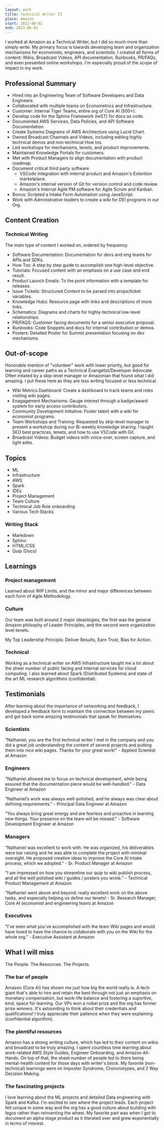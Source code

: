 ```yaml
---
layout: work
title: Technical Writer II 
place: Amazon
start: 2022-08-01
end: 2023-06-01
---
```


I worked at Amazon as a Technical Writer, but I did so much more than simply write. My primary focus is towards developing team and organization mechanisms for economists, engineers, and scientists. I created all forms of content: Wikis, Broadcast Videos, API documentation, Runbooks, PR/FAQs, and even presented online workshops. I'm especially proud of the scope of impact in my work.

## Professional Summary

- Hired into an Engineering Team of Software Developers and Data Engineers.
- Collaborated with multiple teams on Econometrics and Infrastructure.
- Customer: Internal Tiger Teams, entire org of Core AI (500+).
- Develop code for the Sphinx Framework (reST) for docs as code.
- Documented AWS Services, Data Policies, and API Software Documentation.
- Create Systems Diagrams of AWS Architecture using Lucid Chart. 
- Owned Broadcast Channels and Videos, including editing highly technical demos and non-technical How tos.
- Led workshops for mechanisms, tenets, and product improvements.
- Maintained Knowledge Portals for customers.
- Met with Product Managers to align documentation with product roadmap.
- Document critical third party software
  - VSCode integration with internal product and Amazon's Extention marketplace.
  - Amazon's internal version of Git for version control and code review.
  - Amazon's Internal Agile PM software for Agile Scrum and Kanban.
- Bonus: Scripted a Intake Form Automation using JavaScript.
- Work with Administrative leaders to create a wiki for DEI programs in our Org.

## Content Creation

### Technical Writing

The main type of content I worked on, ordered by frequency.

- Software Documentation: Documentation for devs and eng teams for APIs and SDKs.
- How Tos: A step by step guide to accomplish one high-level objective.
- Tutorials: Focused content with an emphasis on a use case and end result.
- Product Launch Emails: To the point information with a template for releases.
- Issue Tickets: Structured Content to be parsed into props/ticket variables.
- Knowledge Hubs: Resource page with links and descriptions of more links.
- Schematics: Diagrams and charts for highly-technical low-level relationships. 
- PR/FAQS: Customer facing documents for a senior executive proposal.
- Runbooks: Code Snippets and docs for internal contribution or demos.
- Posters: Detailed Poster for Summit presentation focusing on dev mechanisms.

## Out-of-scope

Honorable mention of "volunteer" work with lower priority, but good for learning and career paths as a Technical Evangelist/Developer Advocate. Often intiated by a skip-level manager or Amazonian that found what I did amazing. I put these here as they are less writing focused or less technical.

- Wiki Metrics Dashboard: Create a dashboard to track teams and roles visiting wiki pages.
- Enagagement Mechanisms: Gauge interest through a badge/award system for early access contributors.
- Community Development Initiative: Foster talent with a wiki for economist programs.
- Team Workshops and Training: Requested by skip-level manager to present a workshop during our Bi-weekly knowledge sharing. I taught SEO best practices, tenets, and how to use VSCode with Git.
- Broadcast Videos: Budget videos with voice-over, screen capture, and light edits.

## Topics

- ML
- Infrastructure
- AWS
- Spark
- IDEs
- Project Management
- Team Culture
- Technical Job Role onboarding
- Various Tech Stacks

### Writing Stack

- Markdown
- Sphinx
- HTML/CSS
- Quip (Docs)

## Learnings

### Project management

Learned about WIP Limits, and the minor and major differences between each form of Agile Methodology.

### Culture

Our team was built around 2 major ideaologies, the first was the general Amazon philsophy of Leader Principles, and the second were organization level tenets.

My Top Leadership Principls: Deliver Results, Earn Trust, Bias for Action.

### Technical

Working as a technical writer on AWS Infrastructure taught me a lot about the sheer number of public facing and internal services for cloud computing. I also learned about Spark (Distributed Systems) and state of the art ML research algorithms (confidential).

## Testimonials

After learning about the importance of networking and feedback, I developed a feedback form to maintain the connection between my peers and got back some amazing testimonials that speak for themselves.

### Scientists

"Nathaniel, you are the first technical writer I met in the company and you did a great job understanding the content of several projects and putting them into nice wiki pages. Thanks for your great work!" - Applied Scientist at Amazon

### Engineers

"Nathaniel allowed me to focus on technical development, while being assured that the documentation piece would be well-handled." - Data Engineer at Amazon

"Nathaniel’s work was always well-polished, and he always was clear about defining requirements." - Principal Data Engineer at Amazon

"You always bring great energy and are fearless and proactive in learning new things. Your presence on the team will be missed." - Software Development Engineer at Amazon

### Managers

"Nathaniel was excellent to work with. He was organized, his deliverables were bar raising and he was able to complete the project with minimal oversight. He proposed creative ideas to improve the Core AI Intake process, which we adopted." - Sr. Product Manager at Amazon

"I am impressed on how you streamline our quip to wiki publish process, and all the well polished wiki / guides / posters you wrote." - Technical Product Management at Amazon

"Nathaniel went above and beyond: really excellent work on the above tasks, and especially helping us define our tenets! - Sr. Research Manager, Core AI (economist and engineering team) at Amazon

### Executives

"I've seen what you've accomplished with the team Wiki pages and would have loved to have the chance to collaborate with you on the Wiki for the whole org." - Executive Assistant at Amazon

## What I will miss

The People. The Resources. The Projects.

### The bar of people

Amazon (Core AI) has shown me just how big the world really is. A tech giant that's able to hire and retain the best through not just an emphasis on monetary compensation, but work-life balance and fostering a suportive, kind, space for learning. Our VPs won a nobel prize and the org has former prize winners. It's astounding to think about their credentials and qualifications! I truly appreciate their patience when they were explaining (confidential algorithm).

### The plentiful resources

Amazon has a strong writing culture, which has led to their content on wikis and broadcast to be truly amazing. I spent countless time learning about work-related AWS Style Guides, Engineer Onboarding, and Amazon All-Hands. On top of that, the sheet number of people led to there being mental-health content for those days with writer's block. My favorite (non-technical) learnings were on Imposter Syndrome, Choronotypes, and 2 Way Decision Making.

### The fascinating projects

I love learning about the ML projects and detailed Data engineering with Spark and Kafka. I'm excited to see where the project leads. Each project felt unique in some way and the org has a good culture about building with legos rather than reinventing the wheel. My favorite part was when I got to document an alpha stage product as it itterated over and grew exponentially in terms of interest.
